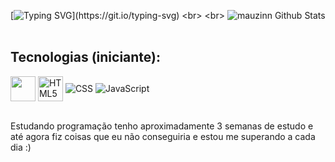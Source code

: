 [![Typing SVG](https://readme-typing-svg.herokuapp.com/?color=FAFAD2&size=35&center=true&vCenter=true&width=1000&lines=Olá,+Sou+o+Mauzin;Tenho+14+anos;Estudando+para+em+Breve+se+tornar+um+Dev+Front+End!)](https://git.io/typing-svg)
<br>
<br>
![mauzinn Github Stats](https://github-readme-stats.vercel.app/api/top-langs/?username=mauzinn&theme=blue-green)<br><br>

## Tecnologias (iniciante):
<div style="display: inline-block">
  <img align="center" width="40px" src="https://camo.githubusercontent.com/5fa137d222dde7b69acd22c6572a065ce3656e6ffa1f5e88c1b5c7a935af3cc6/68747470733a2f2f63646e2e6a7364656c6976722e6e65742f67682f64657669636f6e732f64657669636f6e2f69636f6e732f7673636f64652f7673636f64652d6f726967696e616c2e737667" />
  <img align="center" alt="HTML5" width="40px" src="https://camo.githubusercontent.com/442c452cb73752bb1914ce03fce2017056d651a2099696b8594ddf5ccc74825e/68747470733a2f2f63646e2e6a7364656c6976722e6e65742f67682f64657669636f6e732f64657669636f6e2f69636f6e732f6a6176617363726970742f6a6176617363726970742d6f726967696e616c2e737667)" />
  <img align="center" alt="CSS" src="https://img.shields.io/badge/CSS3-1572B6?style=for-the-badge&logo=css3&logoColor=white)" />
  <img align="center" alt="JavaScript" src="https://img.shields.io/badge/JavaScript-323330?style=for-the-badge&logo=javascript&logoColor=F7DF1E" /><br><br>
</div>

Estudando programação tenho aproximadamente 3 semanas de estudo e até agora fiz coisas que eu não conseguiria e estou me superando a cada dia :)
